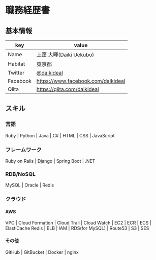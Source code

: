 # 職務経歴書

## 基本情報

|key|value|
|---|---|
|Name|上窪 大暉(Daiki Uekubo)|
|Habitat|東京都|
|Twitter|[@daikideal](https://twitter.com/daikideal)|
|Facebook|https://www.facebook.com/daikideal|
|Qiita|https://qiita.com/daikideal|

## スキル

### 言語

Ruby | Python | Java | C# | HTML | CSS | JavaScript

### フレームワーク

Ruby on Rails | Django | Spring Boot | .NET

### RDB/NoSQL

MySQL | Oracle | Redis

### クラウド

#### AWS

VPC | Cloud Formation | Cloud Trail | Cloud Watch | EC2 | ECR | ECS | ElastiCache Redis | ELB | IAM | RDS(for MySQL) | Route53 | S3 | SES 

#### その他

GitHub | GitBucket | Docker | nginx
